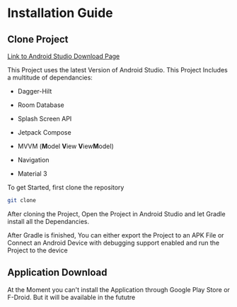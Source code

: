 # Installation Guide

## Clone Project

[Link to Android Studio Download Page]()

This Project uses the latest Version of Android Studio. This Project Includes a multitude of dependancies:

- Dagger-Hilt

- Room Database

- Splash Screen API

- Jetpack Compose

- MVVM (**M**odel **V**iew **V**iew**M**odel)

- Navigation

- Material 3

To get Started, first clone the repository

```bash
git clone 
```

After cloning the Project, Open the Project in Android Studio and let Gradle install all the Dependancies.

After Gradle is finished, You can either export the Project to an APK File or Connect an Android Device with debugging support enabled and run the Project to the device

## Application Download

At the Moment you can't install the Application through Google Play Store or F-Droid. But it will be available in the fututre
